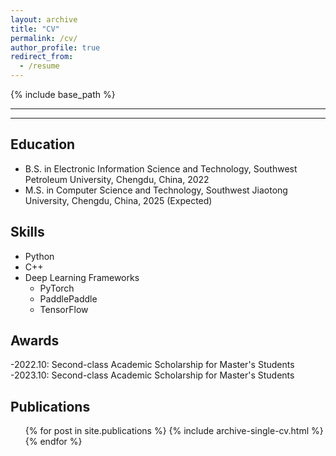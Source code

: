 ```yaml
---
layout: archive
title: "CV"
permalink: /cv/
author_profile: true
redirect_from:
  - /resume
---
```


{% include base_path %}



---
---

## Education

* B.S. in Electronic Information Science and Technology, Southwest Petroleum University, Chengdu, China, 2022
* M.S. in Computer Science and Technology, Southwest Jiaotong University, Chengdu, China, 2025 (Expected)
<!-- * Ph.D in Version Control Theory, GitHub University, 2018 (expected)

<!-- Work experience -->
<!-- ====== -->
<!-- * Summer 2015: Research Assistant -->
  <!-- * Github University -->
  <!-- * Duties included: Tagging issues -->
  <!-- * Supervisor: Professor Git -->

<!-- * Fall 2015: Research Assistant -->
  <!-- * Github University -->
  <!-- * Duties included: Merging pull requests -->
  <!-- * Supervisor: Professor Hub -->
  
## Skills

* Python 
* C++
* Deep Learning Frameworks
  * PyTorch
  * PaddlePaddle
  * TensorFlow
  
## Awards

-2022.10: Second-class Academic Scholarship for Master's Students  
-2023.10: Second-class Academic Scholarship for Master's Students

## Publications

  <ul>{% for post in site.publications %}
    {% include archive-single-cv.html %}
  {% endfor %}</ul>
  
<!-- Talks
======
  <ul>{% for post in site.talks %}
    {% include archive-single-talk-cv.html %}
  {% endfor %}</ul>
  
Teaching
======
  <ul>{% for post in site.teaching %}
    {% include archive-single-cv.html %}
  {% endfor %}</ul> -->
  
<!-- Service and leadership
======
* Currently signed in to 43 different slack teams -->
